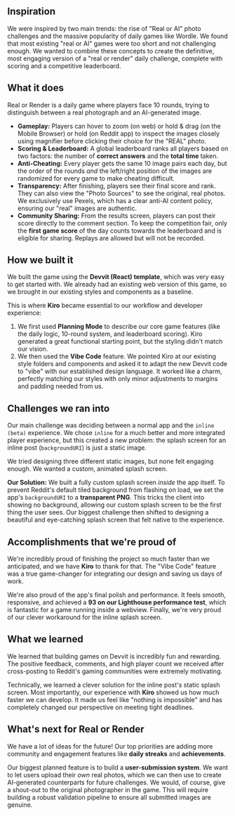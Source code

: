 ## **Inspiration**

We were inspired by two main trends: the rise of "Real or AI" photo challenges and the massive popularity of daily games like Wordle. We found that most existing "real or AI" games were too short and not challenging enough. We wanted to combine these concepts to create the definitive, most engaging version of a "real or render" daily challenge, complete with scoring and a competitive leaderboard.

## **What it does**

Real or Render is a daily game where players face 10 rounds, trying to distinguish between a real photograph and an AI-generated image.

- **Gameplay:** Players can hover to zoom (on web) or hold & drag (on the Mobile Browser) or hold (on Reddit app) to inspect the images closely using magnifier before clicking their choice for the "REAL" photo.
- **Scoring & Leaderboard:** A global leaderboard ranks all players based on two factors: the number of **correct answers** and the **total time** taken.
- **Anti-Cheating:** Every player gets the same 10 image pairs each day, but the order of the rounds _and_ the left/right position of the images are randomized for every game to make cheating difficult.
- **Transparency:** After finishing, players see their final score and rank. They can also view the "Photo Sources" to see the original, real photos. We exclusively use Pexels, which has a clear anti-AI content policy, ensuring our "real" images are authentic.
- **Community Sharing:** From the results screen, players can post their score directly to the comment section. To keep the competition fair, only the **first game score** of the day counts towards the leaderboard and is eligible for sharing. Replays are allowed but will not be recorded.

## **How we built it**

We built the game using the **Devvit (React) template**, which was very easy to get started with. We already had an existing web version of this game, so we brought in our existing styles and components as a baseline.

This is where **Kiro** became essential to our workflow and developer experience:

1. We first used **Planning Mode** to describe our core game features (like the daily logic, 10-round system, and leaderboard scoring). Kiro generated a great functional starting point, but the styling didn't match our vision.
2. We then used the **Vibe Code** feature. We pointed Kiro at our existing style folders and components and asked it to adapt the new Devvit code to "vibe" with our established design language. It worked like a charm, perfectly matching our styles with only minor adjustments to margins and padding needed from us.

## **Challenges we ran into**

Our main challenge was deciding between a normal app and the `inline (beta)` experience. We chose `inline` for a much better and more integrated player experience, but this created a new problem: the splash screen for an inline post (`backgroundURI`) is just a static image.

We tried designing three different static images, but none felt engaging enough. We wanted a custom, animated splash screen.

**Our Solution:** We built a fully custom splash screen _inside_ the app itself. To prevent Reddit's default tiled background from flashing on load, we set the app's `backgroundURI` to a **transparent PNG**. This tricks the client into showing no background, allowing our custom splash screen to be the first thing the user sees. Our biggest challenge then shifted to designing a beautiful and eye-catching splash screen that felt native to the experience.

## **Accomplishments that we're proud of**

We're incredibly proud of finishing the project so much faster than we anticipated, and we have **Kiro** to thank for that. The "Vibe Code" feature was a true game-changer for integrating our design and saving us days of work.

We're also proud of the app's final polish and performance. It feels smooth, responsive, and achieved a **93 on our Lighthouse performance test**, which is fantastic for a game running inside a webview. Finally, we're very proud of our clever workaround for the inline splash screen.

## **What we learned**

We learned that building games on Devvit is incredibly fun and rewarding. The positive feedback, comments, and high player count we received after cross-posting to Reddit's gaming communities were extremely motivating.

Technically, we learned a clever solution for the inline post's static splash screen. Most importantly, our experience with **Kiro** showed us how much faster we can develop. It made us feel like "nothing is impossible" and has completely changed our perspective on meeting tight deadlines.

## **What's next for Real or Render**

We have a lot of ideas for the future! Our top priorities are adding more community and engagement features like **daily streaks** and **achievements**.

Our biggest planned feature is to build a **user-submission system**. We want to let users upload their _own_ real photos, which we can then use to create AI-generated counterparts for future challenges. We would, of course, give a shout-out to the original photographer in the game. This will require building a robust validation pipeline to ensure all submitted images are genuine.
